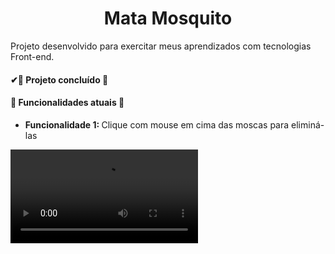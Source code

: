 <h1 align = "center">Mata Mosquito</h1>
<p>Projeto desenvolvido para exercitar meus aprendizados com tecnologias Front-end.</p>
<h4>
  ✔🚧 Projeto concluído 🚧
</h4>
<h4>🔨 Funcionalidades atuais 🔨 </h4>
<ul>
  <li><strong>Funcionalidade 1: </strong>Clique com mouse em cima das  moscas para eliminá-las</li>
</ul>

  <video src="https://github.com/Rafael-a11y/mata-mosquito/assets/63820646/ceffd5d8-1191-4732-9643-45997d412142" loop = true></video>
</div>
